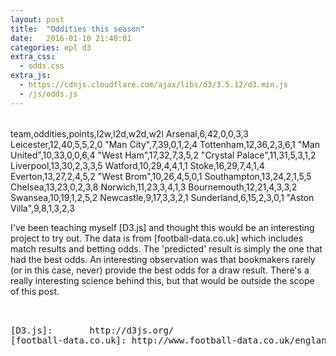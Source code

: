```yaml
---
layout: post
title:  "Oddities this season"
date:   2016-01-10 21:40:01
categories: epl d3
extra_css:
  - odds.css
extra_js:
  - https://cdnjs.cloudflare.com/ajax/libs/d3/3.5.12/d3.min.js
  - /js/odds.js
---
```

<script type="text/javascript">
  //Load from CSV File
  // d3.csv("odds_beaten.csv", render);
  //OR
  //Load from embedded csv in html
  window.onload = function() {
    var raw = d3.select("#csvdata").text();
    var parsedOddsData = d3.csv.parse(raw);
    render(parsedOddsData, "#svgPlaceholder");
  };
</script>
<!-- Div to be used for tooltip -->
<div id="tooltip" class="hidden">
    <table id="value">
    </table>
</div>
team,oddities,points,l2w,l2d,w2d,w2l
Arsenal,6,42,0,0,3,3
Leicester,12,40,5,5,2,0
"Man City",7,39,0,1,2,4
Tottenham,12,36,2,3,6,1
"Man United",10,33,0,0,6,4
"West Ham",17,32,7,3,5,2
"Crystal Palace",11,31,5,3,1,2
Liverpool,13,30,2,3,3,5
Watford,10,29,4,4,1,1
Stoke,16,29,7,4,1,4
Everton,13,27,2,4,5,2
"West Brom",10,26,4,5,0,1
Southampton,13,24,2,1,5,5
Chelsea,13,23,0,2,3,8
Norwich,11,23,3,4,1,3
Bournemouth,12,21,4,3,3,2
Swansea,10,19,1,2,5,2
Newcastle,9,17,3,3,2,1
Sunderland,6,15,2,3,0,1
"Aston Villa",9,8,1,3,2,3</pre>

<div id="svgPlaceholder">
</div>

I've been teaching myself [D3.js] and thought this would be an interesting project
to try out. The data is from [football-data.co.uk] which includes match results and betting odds. The 'predicted' result is simply the one that
had the best odds. An interesting observation was that bookmakers rarely (or in this case, never) provide the best odds for a draw result. There's a really interesting science
behind this, but that would be outside the scope of this post.

<pre id="csvdata">


[D3.js]:       http://d3js.org/
[football-data.co.uk]: http://www.football-data.co.uk/englandm.php
